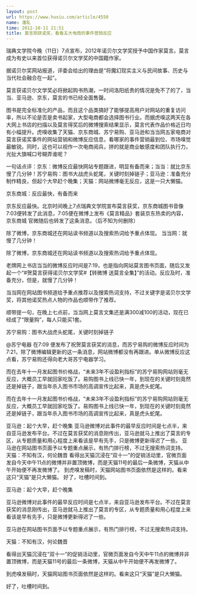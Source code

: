 ```yaml
---
layout: post
url: https://www.huxiu.com/article/4550
name: 潘乱
time: 2012-10-11 21:51
title: 莫言刚获诺奖，看看五大电商的事件营销反应
---
```

瑞典文学院今晚（11日）7点宣布，2012年诺贝尔文学奖授予中国作家莫言。莫言成为有史以来首位获得诺贝尔文学奖的中国籍作家。

据诺贝尔奖网站报道，评委会给出的理由是“将魔幻现实主义与民间故事、历史与当代社会融合在一起”。

莫言获诺贝尔文学奖必将掀起购书热潮，一时间洛阳纸贵的情况是免不了的了，当当、亚马逊、京东，莫言的书已经全面售罄。

图书是完全标准化的产品，而且这个品类搞好了能够提高用户对网站的重复访问率，所以不论是否是卖书起家，大型电商都会选择图书行业。而据虎嗅这两天在各大网上书店的扫描以及莫言得奖后的微博搜索结果显示，莫言代表作品价格近日均有小幅提升。虎嗅收集了天猫、京东商城、苏宁易购、亚马逊和当当网五家电商对莫言获诺奖事件的网站营销和微博反应信息，看哪家的事件营销最到位、市场嗅觉最敏锐。同时，这也可以视作一次电商阅兵，拼的就是商业敏感度和团队执行力，光扯大旗喊口号糊弄谁呢？

一句话点评：京东：微博反应最快网站专题跟进，明显有备而来；当当：就比京东慢了几分钟！苏宁易购：图书大战虎头蛇尾，关键时刻掉链子；亚马逊：准备充分制作精良，但起个大早赶个晚集；天猫：网站微博毫无反应，这是一只大懒猫。

京东商城：反应最快，有备而来

京东反应最快。北京时间晚上7点瑞典文学院宣布莫言获奖，京东商城图书音像 7:03便转发了此消息，7:05便在微博上发布《莫言精品》套装京东热卖的内容，京东商城 官微随后也转发了这条消息。（后不知为何删除）

除了微博，京东商城还在网站读书频道以及搜索热词给予重点体现。 当当网：就慢了几分钟！

除了微博，京东商城还在网站读书频道以及搜索热词给予重点体现。

老牌网上书店当当的微博反应时间是7:19，也是指向网站莫言图书页面，随后又发起一个“#贺莫言获得诺贝尔文学奖#【转微博 送莫言全集】”的活动。反应及时，准备充分，但是，就慢了几分钟！

当当网在网站图书频道给予重点推荐以及搜索热词支持，不过关键字是诺贝尔文学奖，将其他诺奖热点人物的作品也顺带作了推荐。

顺带提一句，在晚上七点前，当当网上莫言文集还是满300减100的活动，现在已经成了“限量购”，每人只能买1套。

苏宁易购：图书大战虎头蛇尾，关键时刻掉链子

@苏宁电器 在7:09 便发布了祝贺莫言获奖的消息，而苏宁易购的微博反应时间为7:21，除了微博编辑更新的这一条消息，网站微博都没有再跟进。单从微博反应这点看，苏宁易购还得向老大哥苏宁电器学习。

而在去年十一月发起图书价格战，“未来3年不设盈利指标”的苏宁易购网站则毫无反应，大概员工早就回家吃饭了。易购图书上线已快一年，到现在的关键时刻竟然还是掉链子，跟当年杀入图书市场的高调宣传比起来，真是虎头蛇尾。

而在去年十一月发起图书价格战，“未来3年不设盈利指标”的苏宁易购网站则毫无反应，大概员工早就回家吃饭了。易购图书上线已快一年，到现在的关键时刻竟然还是掉链子，跟当年杀入图书市场的高调宣传比起来，真是虎头蛇尾。

亚马逊：起个大早，赶个晚集 亚马逊微博对此事件的最早反应时间是七点半，来自亚马逊发布平台。不过在莫言获奖的消息刚传出，亚马逊就马上推出了莫言的专区，从专题质量和用心程度上来看该是早有先手，只是微博更新得迟了一些。 亚马逊在网站图书页面予以专题重点展示，有热门排行榜，不过无搜索热词支持。 天猫：不知有汉，何论魏晋 看得出天猫沉浸在“双十一”的促销活动里，官微页面发自今天中午11点的微博并非置顶微博，而是天猫11号的最后一条微博，天猫从中午开始便不再发微博了。 到虎嗅发稿时，天猫网站图书页面依然是这样的。看来这只“天猫”是只大懒猫。 好了，吐槽时间到。

亚马逊：起个大早，赶个晚集

亚马逊微博对此事件的最早反应时间是七点半，来自亚马逊发布平台。不过在莫言获奖的消息刚传出，亚马逊就马上推出了莫言的专区，从专题质量和用心程度上来看该是早有先手，只是微博更新得迟了一些。

亚马逊在网站图书页面予以专题重点展示，有热门排行榜，不过无搜索热词支持。

天猫：不知有汉，何论魏晋

看得出天猫沉浸在“双十一”的促销活动里，官微页面发自今天中午11点的微博并非置顶微博，而是天猫11号的最后一条微博，天猫从中午开始便不再发微博了。

到虎嗅发稿时，天猫网站图书页面依然是这样的。看来这只“天猫”是只大懒猫。

好了，吐槽时间到。

